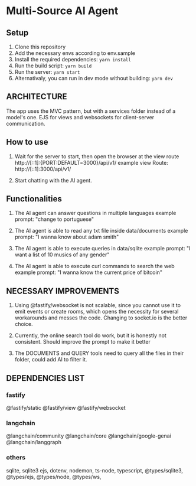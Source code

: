 # Multi-Source AI Agent

## Setup
1. Clone this repository
2. Add the necessary envs according to env.sample
3. Install the required dependencies: `yarn install`
4. Run the build script: `yarn build`
5. Run the server: `yarn start`
6. Alternativaly, you can run in dev mode without building: `yarn dev`

## ARCHITECTURE
The app uses the MVC pattern, but with a services folder instead of a model's one.
EJS for views and websockets for client-server communication.

## How to use

1. Wait for the server to start, then open the browser at the view route http://[::1]:{PORT:DEFAULT=3000}/api/v1/
example view Route: http://[::1]:3000/api/v1/

2. Start chatting with the AI agent.

## Functionalities

1. The AI agent can answer questions in multiple languages
example prompt: "change to portuguese"

2. The AI agent is able to read any txt file inside data/documents
example prompt: "I wanna know about adam smith"

3. The AI agent is able to execute queries in data/sqlite
example prompt: "I want a list of 10 musics of any gender"

4. The AI agent is able to execute curl commands to search the web
example prompt: "I wanna know the current price of bitcoin"

## NECESSARY IMPROVEMENTS
1. Using @fastify/websocket is not scalable, since you cannot use it to emit events or create rooms,
which opens the necessity for several workarounds and messes the code. Changing to socket.io is the better choice.

2. Currently, the online search tool do work, but it is honestly not consistent. Should improve the prompt to make it better

3. The DOCUMENTS and QUERY tools need to query all the files in their folder, could add AI to filter it.
## DEPENDENCIES LIST

### fastify
@fastify/static
@fastify/view
@fastify/websocket

### langchain
@langchain/community
@langchain/core
@langchain/google-genai
@langchain/langgraph

### others
sqlite,
sqlite3
ejs,
dotenv,
nodemon,
ts-node,
typescript,
@types/sqlite3,
@types/ejs,
@types/node,
@types/ws,